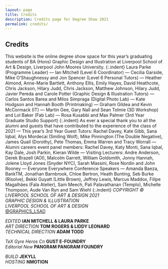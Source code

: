 ```yaml
---
layout: page
title: Credits
description: Credits page for Degree Show 2021
permalink: credits/
---
```

## Credits
This website is the online degree show space for this year’s graduating students of BA (Hons) Graphic Design and Illustration at Liverpool School of Art & Design, Liverpool John Moores University.
{:.indent}
Laura Parke (Programme Leader) — Ian Mitchell (Level 6 Coordinator) — Cecilia Garside, Mike O’Shaughnessy and Jon Spencer (Level 6 Personal Tutors) — Heather Almond, Anne-Marie Bartlett, Anthony Ellis, Emily Hayes, David Heathcote, Chris Jackson, Hilary Judd, Chris Jackson, Matthew Johnson, Hilary Judd, Javier Pereda and Carole Potter (Graphic Design & Illustration Tutors) — Carlos Santos Barea and Milos Simpraga (Digital Photo Lab) — Kate Hodgson and Hannah Booth (Printmaking) — Graham Gildea and Kevin McCormack (IT) — Martin Gee, Gary Nall and Sean Tolmie (3D Workshop) and Lol Baker (Fab Lab) — Rosa Kusabbi and Max Palmer (3rd Year Graduate Studio Support)
{:.indent}
As ever a special thank you to all the alumni and guests that have contributed to the experience of the class of 2021 — This year’s 3rd Year Guest Tutors: Rachel Davey, Kate Gibb, Sana Iqbal, Alys Mordecai (Smiling Wolf), Mike Pinnington (The Double Negative), James Quail (Dorothy), Pete Thomas, Emma Warren and Tracy Worrall — Alumni careers event panel members: Rachel Davey, Katy Monti, Sana Iqbal, Kay Dale, Josh Parkin, Kieran Wilde — Visiting Lecturers: Andre Anderson, Derek Brazell (AOI), Malcolm Garrett,  William Goldsmith, Jonny Hannah, Jolene Lloyd Jones (Snyder NYC), Sarah Massini, Rose Nordin and John Rooney — Everyone Everywhere Conference Speakers — Amanda Baeza, BankTM, Jonathan Barnbrook, Chloe Bertron, Heath Bunting, Seb Burke (Risolve), Bekki Guyatt (Little Brown), Jeffrey Lewis, Marcus Maddox, Filipe Magalhães (Fala Atelier), Sam Meech, Pali Palavathanan (Templo), Michelle Thompson, Aude Van Ryn and Sam Wiehl
{:.indent}
_COPYRIGHT © LIVERPOOL SCHOOL OF ART & DESIGN 2021_  
_GRAPHIC DESIGN & ILLUSTRATION_  
_LIVERPOOL SCHOOL OF ART & DESIGN_  
[@GRAPHICS_LSAD](https://www.instagram.com/graphics_lsad/)

_EDITED_ __IAN MITCHELL & LAURA PARKE__  
_ART DIRECTION_ __TOM ROGERS & LIDDY LEONARD__  
_TECHNICAL DIRECTION_ __ADAM TODD__  

_TeX Gyre Heros Cn_ __GUST E-FOUNDRY__  
_Editorial New_ __PANGRAM PANGRAM FOUNDRY__  

_BUILD_ __JEKYLL__  
_HOSTING_ __NMOTION__  
